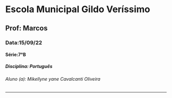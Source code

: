 # Escola Municipal Gildo Veríssimo
## Prof: Marcos
### Data:15/09/22
#### Série:7°B
##### Disciplina: Português 
###### Aluno (a): Mikellyne yane Cavalcanti Oliveira
___


